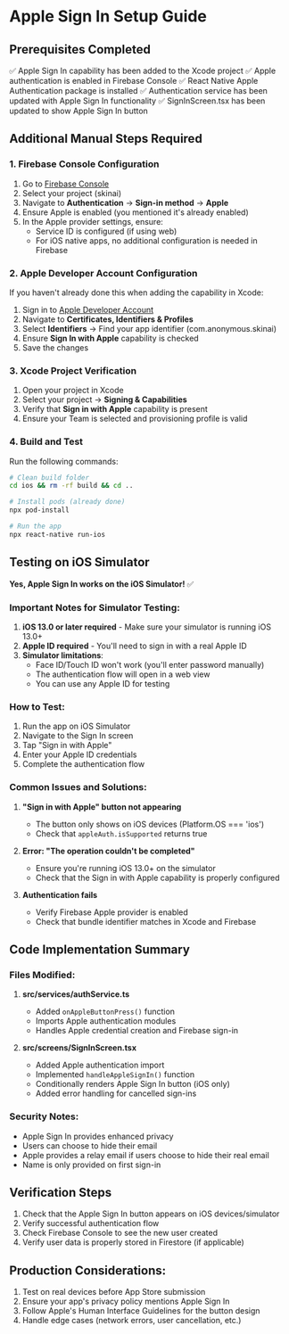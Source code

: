 # Apple Sign In Setup Guide

## Prerequisites Completed
✅ Apple Sign In capability has been added to the Xcode project
✅ Apple authentication is enabled in Firebase Console
✅ React Native Apple Authentication package is installed
✅ Authentication service has been updated with Apple Sign In functionality
✅ SignInScreen.tsx has been updated to show Apple Sign In button

## Additional Manual Steps Required

### 1. Firebase Console Configuration
1. Go to [Firebase Console](https://console.firebase.google.com/)
2. Select your project (skinai)
3. Navigate to **Authentication** → **Sign-in method** → **Apple**
4. Ensure Apple is enabled (you mentioned it's already enabled)
5. In the Apple provider settings, ensure:
   - Service ID is configured (if using web)
   - For iOS native apps, no additional configuration is needed in Firebase

### 2. Apple Developer Account Configuration
If you haven't already done this when adding the capability in Xcode:

1. Sign in to [Apple Developer Account](https://developer.apple.com/)
2. Navigate to **Certificates, Identifiers & Profiles**
3. Select **Identifiers** → Find your app identifier (com.anonymous.skinai)
4. Ensure **Sign In with Apple** capability is checked
5. Save the changes

### 3. Xcode Project Verification
1. Open your project in Xcode
2. Select your project → **Signing & Capabilities**
3. Verify that **Sign in with Apple** capability is present
4. Ensure your Team is selected and provisioning profile is valid

### 4. Build and Test
Run the following commands:

```bash
# Clean build folder
cd ios && rm -rf build && cd ..

# Install pods (already done)
npx pod-install

# Run the app
npx react-native run-ios
```

## Testing on iOS Simulator

**Yes, Apple Sign In works on the iOS Simulator!** ✅

### Important Notes for Simulator Testing:
1. **iOS 13.0 or later required** - Make sure your simulator is running iOS 13.0+
2. **Apple ID required** - You'll need to sign in with a real Apple ID
3. **Simulator limitations**:
   - Face ID/Touch ID won't work (you'll enter password manually)
   - The authentication flow will open in a web view
   - You can use any Apple ID for testing

### How to Test:
1. Run the app on iOS Simulator
2. Navigate to the Sign In screen
3. Tap "Sign in with Apple"
4. Enter your Apple ID credentials
5. Complete the authentication flow

### Common Issues and Solutions:

1. **"Sign in with Apple" button not appearing**
   - The button only shows on iOS devices (Platform.OS === 'ios')
   - Check that `appleAuth.isSupported` returns true

2. **Error: "The operation couldn't be completed"**
   - Ensure you're running iOS 13.0+ on the simulator
   - Check that the Sign in with Apple capability is properly configured

3. **Authentication fails**
   - Verify Firebase Apple provider is enabled
   - Check that bundle identifier matches in Xcode and Firebase

## Code Implementation Summary

### Files Modified:
1. **src/services/authService.ts**
   - Added `onAppleButtonPress()` function
   - Imports Apple authentication modules
   - Handles Apple credential creation and Firebase sign-in

2. **src/screens/SignInScreen.tsx**
   - Added Apple authentication import
   - Implemented `handleAppleSignIn()` function
   - Conditionally renders Apple Sign In button (iOS only)
   - Added error handling for cancelled sign-ins

### Security Notes:
- Apple Sign In provides enhanced privacy
- Users can choose to hide their email
- Apple provides a relay email if users choose to hide their real email
- Name is only provided on first sign-in

## Verification Steps
1. Check that the Apple Sign In button appears on iOS devices/simulator
2. Verify successful authentication flow
3. Check Firebase Console to see the new user created
4. Verify user data is properly stored in Firestore (if applicable)

## Production Considerations:
1. Test on real devices before App Store submission
2. Ensure your app's privacy policy mentions Apple Sign In
3. Follow Apple's Human Interface Guidelines for the button design
4. Handle edge cases (network errors, user cancellation, etc.)